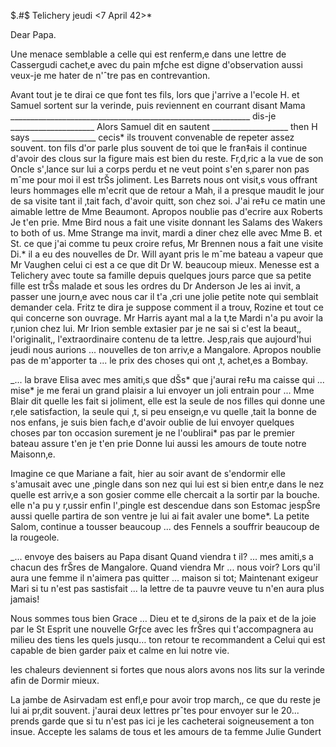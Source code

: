  $.#$
 Telichery jeudi <7 April 42>*

Dear Papa.

Une menace semblable a celle qui est renferm‚e dans une lettre de Cassergudi cachet‚e avec du pain mƒche est digne d'observation aussi veux-je me hater de n'ˆtre pas en contrevantion.

Avant tout je te dirai ce que font tes fils, lors que j'arrive a l'ecole H. et Samuel sortent sur la verinde, puis reviennent en courrant disant Mama ____________________________________________________________ dis-je _____________________ Alors Samuel dit en sautent ___________________ then H says ________________ cecis* ils trouvent convenable de repeter assez souvent. ton fils d'or parle plus souvent de toi que le fran‡ais il continue d'avoir des clous sur la figure mais est bien du reste. Fr‚d‚ric a la vue de son Oncle s'‚lance sur lui a corps perdu et ne veut point s'en s‚parer non pas mˆme pour moi il est trŠs joliment. Les Barrets nous ont visit‚s vous offrant leurs hommages elle m'ecrit que de retour a Mah‚ il a presque maudit le jour de sa visite tant il ‚tait fach‚ d'avoir quitt‚ son chez soi. J'ai re‡u ce matin une aimable lettre de Mme Beaumont. Apropos noublie pas d'ecrire aux Roberts Je t'en prie. Mme Bird nous a fait une visite donnant les Salams des Wakers to both of us. Mme Strange ma invit‚ mardi a diner chez elle avec Mme B. et St. ce que j'ai comme tu peux croire refus‚ Mr Brennen nous a fait une visite Di.* il a eu des nouvelles de Dr. Will ayant pris le mˆme bateau a vapeur que Mr Vaughen celui ci est a ce que dit Dr W. beaucoup mieux. Menesse est a Telichery avec toute sa famille depuis quelques jours parce que sa petite fille est trŠs malade et sous les ordres du Dr Anderson Je les ai invit‚ a passer une journ‚e avec nous car il t'a ‚cri une jolie petite note qui semblait demander cela. 
Fritz te dira je suppose comment il a trouv‚ Rozine et tout ce qui concerne son ouvrage. Mr Harris ayant mal a la t‚te Mardi n'a pu avoir la r‚union chez lui. Mr Irion semble extasier par je ne sai si c'est la beaut‚, l'originalit‚, l'extraordinaire contenu de ta lettre. Jesp‚rais que aujourd'hui jeudi nous aurions ... nouvelles de ton arriv‚e a Mangalore. Apropos noublie pas de m'apporter ta ... le prix des choses qui ont ‚t‚ achet‚es a Bombay.

_... la brave Elisa avec mes amiti‚s que dŠs* que j'aurai re‡u ma caisse qui ... mise* je me ferai un grand plaisir a lui envoyer un joli entrain pour ... Mme Blair dit quelle les fait si joliment, elle est la seule de nos filles qui donne une r‚ele satisfaction, la seule qui ‚t‚ si peu enseign‚e vu quelle ‚tait la bonne de nos enfans, je suis bien fach‚e d'avoir oublie de lui envoyer quelques choses par ton occasion surement je ne l'oublirai* pas par le premier bateau assure t'en je t'en prie Donne lui aussi les amours de toute notre Maisonn‚e.

Imagine ce que Mariane a fait, hier au soir avant de s'endormir elle s'amusait avec une ‚pingle dans son nez qui lui est si bien entr‚e dans le nez quelle est arriv‚e a son gosier comme elle chercait a la sortir par la bouche. elle n'a pu y r‚ussir enfin l'‚pingle est descendue dans son Estomac jespŠre aussi quelle partira de son ventre je lui ai fait avaler une bome*. La petite Salom‚ continue a tousser beaucoup ... des Fennels a souffrir beaucoup de la rougeole.

_... envoye des baisers au Papa disant Quand viendra t il? ... mes amiti‚s a chacun des frŠres de Mangalore. Quand viendra Mr ... nous voir? Lors qu'il aura une femme il n'aimera pas quitter ... maison si tot; Maintenant exigeur Mari si tu n'est pas sastisfait ... la lettre de ta pauvre veuve tu n'en aura plus jamais!

Nous sommes tous bien Grace … Dieu et te d‚sirons de la paix et de la joie par le St Esprit une nouvelle Grƒce avec les frŠres qui t'accompagnera au milieu des tiens les quels jusqu… ton retour te recommandent a Celui qui est capable de bien garder paix et calme en lui notre vie.

les chaleurs deviennent si fortes que nous alors avons nos lits sur la verinde afin de Dormir mieux.

La jambe de Asirvadam est enfl‚e pour avoir trop march‚, ce que du reste je lui ai pr‚dit souvent. j'aurai deux lettres prˆtes pour envoyer sur le 20... prends garde que si tu n'est pas ici je les cacheterai soigneusement a ton insue. Accepte les salams de tous et les amours de ta femme  Julie Gundert


